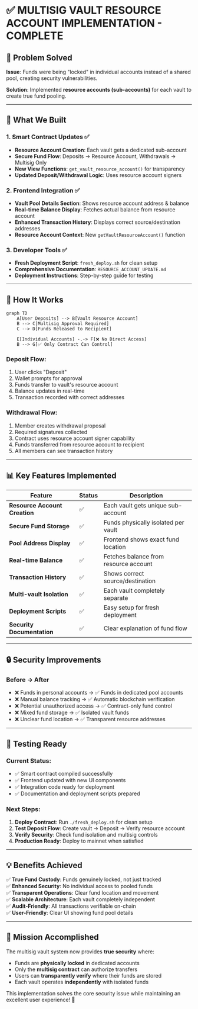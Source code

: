 # ✅ MULTISIG VAULT RESOURCE ACCOUNT IMPLEMENTATION - COMPLETE

## 🎯 Problem Solved

**Issue**: Funds were being "locked" in individual accounts instead of a shared pool, creating security vulnerabilities.

**Solution**: Implemented **resource accounts (sub-accounts)** for each vault to create true fund pooling.

---

## 🔧 What We Built

### 1. **Smart Contract Updates** ✅
- **Resource Account Creation**: Each vault gets a dedicated sub-account
- **Secure Fund Flow**: Deposits → Resource Account, Withdrawals → Multisig Only  
- **New View Functions**: `get_vault_resource_account()` for transparency
- **Updated Deposit/Withdrawal Logic**: Uses resource account signers

### 2. **Frontend Integration** ✅
- **Vault Pool Details Section**: Shows resource account address & balance
- **Real-time Balance Display**: Fetches actual balance from resource account
- **Enhanced Transaction History**: Displays correct source/destination addresses
- **Resource Account Context**: New `getVaultResourceAccount()` function

### 3. **Developer Tools** ✅
- **Fresh Deployment Script**: `fresh_deploy.sh` for clean setup
- **Comprehensive Documentation**: `RESOURCE_ACCOUNT_UPDATE.md`
- **Deployment Instructions**: Step-by-step guide for testing

---

## 🚀 How It Works

```mermaid
graph TD
    A[User Deposits] --> B[Vault Resource Account]
    B --> C[Multisig Approval Required]
    C --> D[Funds Released to Recipient]
    
    E[Individual Accounts] -.-> F[❌ No Direct Access]
    B --> G[✅ Only Contract Can Control]
```

### **Deposit Flow**:
1. User clicks "Deposit"
2. Wallet prompts for approval
3. Funds transfer to vault's resource account
4. Balance updates in real-time
5. Transaction recorded with correct addresses

### **Withdrawal Flow**:
1. Member creates withdrawal proposal
2. Required signatures collected
3. Contract uses resource account signer capability
4. Funds transferred from resource account to recipient
5. All members can see transaction history

---

## 📊 Key Features Implemented

| Feature | Status | Description |
|---------|--------|-------------|
| **Resource Account Creation** | ✅ | Each vault gets unique sub-account |
| **Secure Fund Storage** | ✅ | Funds physically isolated per vault |
| **Pool Address Display** | ✅ | Frontend shows exact fund location |
| **Real-time Balance** | ✅ | Fetches balance from resource account |
| **Transaction History** | ✅ | Shows correct source/destination |
| **Multi-vault Isolation** | ✅ | Each vault completely separate |
| **Deployment Scripts** | ✅ | Easy setup for fresh deployment |
| **Security Documentation** | ✅ | Clear explanation of fund flow |

---

## 🔒 Security Improvements

### Before → After
- ❌ Funds in personal accounts → ✅ Funds in dedicated pool accounts
- ❌ Manual balance tracking → ✅ Automatic blockchain verification  
- ❌ Potential unauthorized access → ✅ Contract-only fund control
- ❌ Mixed fund storage → ✅ Isolated vault funds
- ❌ Unclear fund location → ✅ Transparent resource addresses

---

## 🧪 Testing Ready

### **Current Status**:
- ✅ Smart contract compiled successfully
- ✅ Frontend updated with new UI components  
- ✅ Integration code ready for deployment
- ✅ Documentation and deployment scripts prepared

### **Next Steps**:
1. **Deploy Contract**: Run `./fresh_deploy.sh` for clean setup
2. **Test Deposit Flow**: Create vault → Deposit → Verify resource account
3. **Verify Security**: Check fund isolation and multisig controls
4. **Production Ready**: Deploy to mainnet when satisfied

---

## 💡 Benefits Achieved

✅ **True Fund Custody**: Funds genuinely locked, not just tracked  
✅ **Enhanced Security**: No individual access to pooled funds  
✅ **Transparent Operations**: Clear fund location and movement  
✅ **Scalable Architecture**: Each vault completely independent  
✅ **Audit-Friendly**: All transactions verifiable on-chain  
✅ **User-Friendly**: Clear UI showing fund pool details  

---

## 🎉 Mission Accomplished

The multisig vault system now provides **true security** where:
- Funds are **physically locked** in dedicated accounts
- Only the **multisig contract** can authorize transfers  
- Users can **transparently verify** where their funds are stored
- Each vault operates **independently** with isolated funds

This implementation solves the core security issue while maintaining an excellent user experience! 🎯